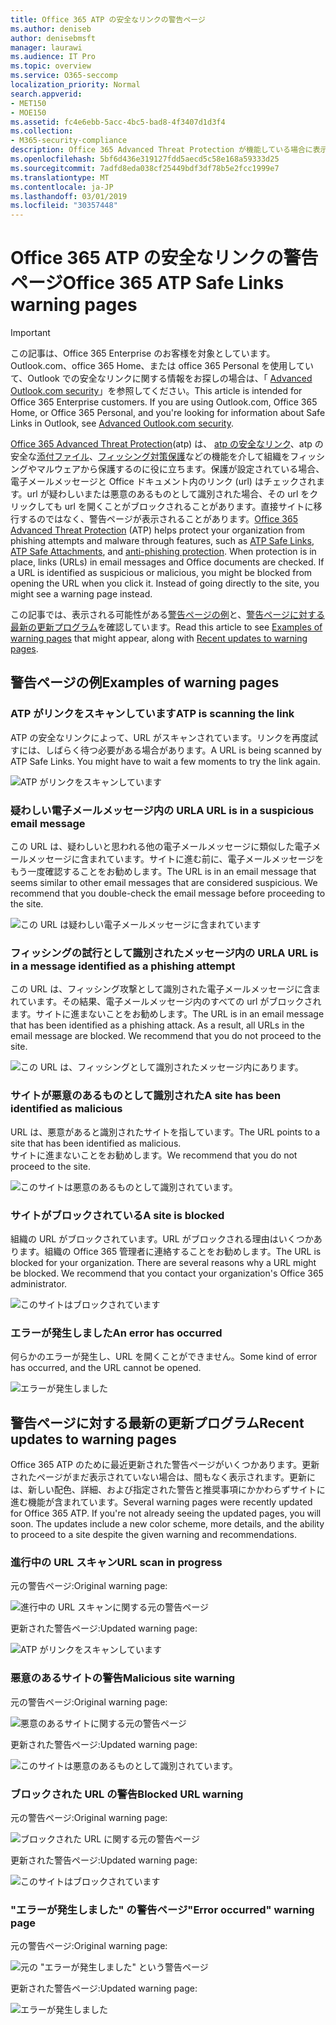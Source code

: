 ```yaml
---
title: Office 365 ATP の安全なリンクの警告ページ
ms.author: deniseb
author: denisebmsft
manager: laurawi
ms.audience: IT Pro
ms.topic: overview
ms.service: O365-seccomp
localization_priority: Normal
search.appverid:
- MET150
- MOE150
ms.assetid: fc4e6ebb-5acc-4bc5-bad8-4f3407d1d3f4
ms.collection:
- M365-security-compliance
description: Office 365 Advanced Threat Protection が機能している場合に表示される可能性がある警告ページの概要を取得します。
ms.openlocfilehash: 5bf6d436e319127fdd5aecd5c58e168a59333d25
ms.sourcegitcommit: 7adfd8eda038cf25449bdf3df78b5e2fcc1999e7
ms.translationtype: MT
ms.contentlocale: ja-JP
ms.lasthandoff: 03/01/2019
ms.locfileid: "30357448"
---
```

# <a name="office-365-atp-safe-links-warning-pages"></a><span data-ttu-id="934a5-103">Office 365 ATP の安全なリンクの警告ページ</span><span class="sxs-lookup"><span data-stu-id="934a5-103">Office 365 ATP Safe Links warning pages</span></span>

> [!IMPORTANT]
> <span data-ttu-id="934a5-p101">この記事は、Office 365 Enterprise のお客様を対象としています。Outlook.com、office 365 Home、または office 365 Personal を使用していて、Outlook での安全なリンクに関する情報をお探しの場合は、「 [Advanced Outlook.com security](https://support.office.com/article/advanced-outlook-com-security-for-office-365-subscribers-882d2243-eab9-4545-a58a-b36fee4a46e2)」を参照してください。</span><span class="sxs-lookup"><span data-stu-id="934a5-p101">This article is intended for Office 365 Enterprise customers. If you are using Outlook.com, Office 365 Home, or Office 365 Personal, and you're looking for information about Safe Links in Outlook, see [Advanced Outlook.com security](https://support.office.com/article/advanced-outlook-com-security-for-office-365-subscribers-882d2243-eab9-4545-a58a-b36fee4a46e2).</span></span>

<span data-ttu-id="934a5-p102">[Office 365 Advanced Threat Protection](office-365-atp.md)(atp) は、 [atp の安全なリンク](atp-safe-links.md)、atp の安全な[添付ファイル](atp-safe-attachments.md)、[フィッシング対策保護](anti-phishing-protection.md)などの機能を介して組織をフィッシングやマルウェアから保護するのに役に立ちます。保護が設定されている場合、電子メールメッセージと Office ドキュメント内のリンク (url) はチェックされます。url が疑わしいまたは悪意のあるものとして識別された場合、その url をクリックしても url を開くことがブロックされることがあります。直接サイトに移行するのではなく、警告ページが表示されることがあります。</span><span class="sxs-lookup"><span data-stu-id="934a5-p102">[Office 365 Advanced Threat Protection](office-365-atp.md) (ATP) helps protect your organization from phishing attempts and malware through features, such as [ATP Safe Links](atp-safe-links.md), [ATP Safe Attachments](atp-safe-attachments.md), and [anti-phishing protection](anti-phishing-protection.md). When protection is in place, links (URLs) in email messages and Office documents are checked. If a URL is identified as suspicious or malicious, you might be blocked from opening the URL when you click it. Instead of going directly to the site, you might see a warning page instead.</span></span> 
  
<span data-ttu-id="934a5-110">この記事では、表示される可能性がある[警告ページの例](atp-safe-links-warning-pages.md#examples)と、[警告ページに対する最新の更新プログラム](atp-safe-links-warning-pages.md#updates)を確認しています。</span><span class="sxs-lookup"><span data-stu-id="934a5-110">Read this article to see [Examples of warning pages](atp-safe-links-warning-pages.md#examples) that might appear, along with [Recent updates to warning pages](atp-safe-links-warning-pages.md#updates).</span></span>
  
## <a name="examples-of-warning-pages"></a><span data-ttu-id="934a5-111">警告ページの例</span><span class="sxs-lookup"><span data-stu-id="934a5-111">Examples of warning pages</span></span>

### <a name="atp-is-scanning-the-link"></a><span data-ttu-id="934a5-112">ATP がリンクをスキャンしています</span><span class="sxs-lookup"><span data-stu-id="934a5-112">ATP is scanning the link</span></span>

<span data-ttu-id="934a5-p103">ATP の安全なリンクによって、URL がスキャンされています。リンクを再度試すには、しばらく待つ必要がある場合があります。</span><span class="sxs-lookup"><span data-stu-id="934a5-p103">A URL is being scanned by ATP Safe Links. You might have to wait a few moments to try the link again.</span></span>

![ATP がリンクをスキャンしています](media/ee8dd5ed-6b91-4248-b054-12b719e8d0ed.png)

### <a name="a-url-is-in-a-suspicious-email-message"></a><span data-ttu-id="934a5-116">疑わしい電子メールメッセージ内の URL</span><span class="sxs-lookup"><span data-stu-id="934a5-116">A URL is in a suspicious email message</span></span>

<span data-ttu-id="934a5-p104">この URL は、疑わしいと思われる他の電子メールメッセージに類似した電子メールメッセージに含まれています。サイトに進む前に、電子メールメッセージをもう一度確認することをお勧めします。</span><span class="sxs-lookup"><span data-stu-id="934a5-p104">The URL is in an email message that seems similar to other email messages that are considered suspicious. We recommend that you double-check the email message before proceeding to the site.</span></span>

![この URL は疑わしい電子メールメッセージに含まれています](media/33f57923-23e3-4b0f-838b-6ad589ba897b.png)

### <a name="a-url-is-in-a-message-identified-as-a-phishing-attempt"></a><span data-ttu-id="934a5-120">フィッシングの試行として識別されたメッセージ内の URL</span><span class="sxs-lookup"><span data-stu-id="934a5-120">A URL is in a message identified as a phishing attempt</span></span>

<span data-ttu-id="934a5-p105">この URL は、フィッシング攻撃として識別された電子メールメッセージに含まれています。その結果、電子メールメッセージ内のすべての url がブロックされます。サイトに進まないことをお勧めします。</span><span class="sxs-lookup"><span data-stu-id="934a5-p105">The URL is in an email message that has been identified as a phishing attack. As a result, all URLs in the email message are blocked. We recommend that you do not proceed to the site.</span></span>

![この URL は、フィッシングとして識別されたメッセージ内にあります。](media/6e544a28-0604-4821-aba6-d5a57bb917e5.png)

### <a name="a-site-has-been-identified-as-malicious"></a><span data-ttu-id="934a5-125">サイトが悪意のあるものとして識別された</span><span class="sxs-lookup"><span data-stu-id="934a5-125">A site has been identified as malicious</span></span>

<span data-ttu-id="934a5-126">URL は、悪意があると識別されたサイトを指しています。</span><span class="sxs-lookup"><span data-stu-id="934a5-126">The URL points to a site that has been identified as malicious.</span></span>  <br/> <span data-ttu-id="934a5-127">サイトに進まないことをお勧めします。</span><span class="sxs-lookup"><span data-stu-id="934a5-127">We recommend that you do not proceed to the site.</span></span>

![このサイトは悪意のあるものとして識別されています。](media/058883c8-23f0-4672-9c1c-66b084796177.png)

### <a name="a-site-is-blocked"></a><span data-ttu-id="934a5-129">サイトがブロックされている</span><span class="sxs-lookup"><span data-stu-id="934a5-129">A site is blocked</span></span>

<span data-ttu-id="934a5-p106">組織の URL がブロックされています。URL がブロックされる理由はいくつかあります。組織の Office 365 管理者に連絡することをお勧めします。</span><span class="sxs-lookup"><span data-stu-id="934a5-p106">The URL is blocked for your organization. There are several reasons why a URL might be blocked. We recommend that you contact your organization's Office 365 administrator.</span></span>

![このサイトはブロックされています](media/6b4bda2d-a1e6-419e-8b10-588e83c3af3f.png)

### <a name="an-error-has-occurred"></a><span data-ttu-id="934a5-134">エラーが発生しました</span><span class="sxs-lookup"><span data-stu-id="934a5-134">An error has occurred</span></span>

<span data-ttu-id="934a5-135">何らかのエラーが発生し、URL を開くことができません。</span><span class="sxs-lookup"><span data-stu-id="934a5-135">Some kind of error has occurred, and the URL cannot be opened.</span></span>

![エラーが発生しました](media/2f7465a4-1cf4-4c1c-b7d4-3c07e4b795b4.png)

## <a name="recent-updates-to-warning-pages"></a><span data-ttu-id="934a5-137">警告ページに対する最新の更新プログラム</span><span class="sxs-lookup"><span data-stu-id="934a5-137">Recent updates to warning pages</span></span>

<span data-ttu-id="934a5-p107">Office 365 ATP のために最近更新された警告ページがいくつかあります。更新されたページがまだ表示されていない場合は、間もなく表示されます。更新には、新しい配色、詳細、および指定された警告と推奨事項にかかわらずサイトに進む機能が含まれています。</span><span class="sxs-lookup"><span data-stu-id="934a5-p107">Several warning pages were recently updated for Office 365 ATP. If you're not already seeing the updated pages, you will soon. The updates include a new color scheme, more details, and the ability to proceed to a site despite the given warning and recommendations.</span></span>

### <a name="url-scan-in-progress"></a><span data-ttu-id="934a5-141">進行中の URL スキャン</span><span class="sxs-lookup"><span data-stu-id="934a5-141">URL scan in progress</span></span>

<span data-ttu-id="934a5-142">元の警告ページ:</span><span class="sxs-lookup"><span data-stu-id="934a5-142">Original warning page:</span></span>

![進行中の URL スキャンに関する元の警告ページ](media/04368763-763f-43d6-94a4-a48291d36893.png)

<span data-ttu-id="934a5-144">更新された警告ページ:</span><span class="sxs-lookup"><span data-stu-id="934a5-144">Updated warning page:</span></span>

![ATP がリンクをスキャンしています](media/ee8dd5ed-6b91-4248-b054-12b719e8d0ed.png)

### <a name="malicious-site-warning"></a><span data-ttu-id="934a5-146">悪意のあるサイトの警告</span><span class="sxs-lookup"><span data-stu-id="934a5-146">Malicious site warning</span></span>

<span data-ttu-id="934a5-147">元の警告ページ:</span><span class="sxs-lookup"><span data-stu-id="934a5-147">Original warning page:</span></span>

![悪意のあるサイトに関する元の警告ページ](media/b9efda09-6dd8-46ef-82cb-56e4d538b8f5.png)

<span data-ttu-id="934a5-149">更新された警告ページ:</span><span class="sxs-lookup"><span data-stu-id="934a5-149">Updated warning page:</span></span>

![このサイトは悪意のあるものとして識別されています。](media/058883c8-23f0-4672-9c1c-66b084796177.png)

### <a name="blocked-url-warning"></a><span data-ttu-id="934a5-151">ブロックされた URL の警告</span><span class="sxs-lookup"><span data-stu-id="934a5-151">Blocked URL warning</span></span>

<span data-ttu-id="934a5-152">元の警告ページ:</span><span class="sxs-lookup"><span data-stu-id="934a5-152">Original warning page:</span></span>

![ブロックされた URL に関する元の警告ページ](media/3d6ba028-30bf-45fc-958e-d3aad3defc83.png)

<span data-ttu-id="934a5-154">更新された警告ページ:</span><span class="sxs-lookup"><span data-stu-id="934a5-154">Updated warning page:</span></span>

![このサイトはブロックされています](media/6b4bda2d-a1e6-419e-8b10-588e83c3af3f.png)

### <a name="error-occurred-warning-page"></a><span data-ttu-id="934a5-156">"エラーが発生しました" の警告ページ</span><span class="sxs-lookup"><span data-stu-id="934a5-156">"Error occurred" warning page</span></span>

<span data-ttu-id="934a5-157">元の警告ページ:</span><span class="sxs-lookup"><span data-stu-id="934a5-157">Original warning page:</span></span>

![元の "エラーが発生しました" という警告ページ](media/9aaa4383-2f23-48be-bdaa-8efbcb2acc70.png)

<span data-ttu-id="934a5-159">更新された警告ページ:</span><span class="sxs-lookup"><span data-stu-id="934a5-159">Updated warning page:</span></span>

![エラーが発生しました](media/2f7465a4-1cf4-4c1c-b7d4-3c07e4b795b4.png)
   

